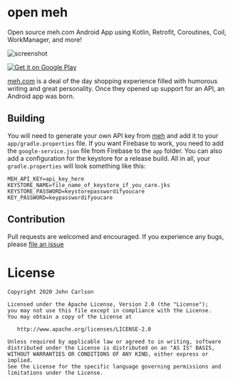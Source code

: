 # open meh

Open source meh.com Android App using Kotlin, Retrofit, Coroutines, Coil, WorkManager, and more!

![screenshot](https://github.com/Jawnnypoo/open-meh/raw/master/assets/screenshot-1.png)

<a href="https://play.google.com/store/apps/details?id=com.jawnnypoo.openmeh">
  <img alt="Get it on Google Play"
       src="https://github.com/Jawnnypoo/open-meh/raw/master/assets/google-play-badge-small.png" />
</a>

[meh.com](https://meh.com/) is a deal of the day shopping experience filled with humorous writing and great personality. Once they opened up support for an API, an Android app was born.

## Building
You will need to generate your own API key from [meh](https://meh.com/forum/topics/meh-api) and add it to your `app/gradle.properties` file. If you want Firebase to work, you need to add the `google-service.json` file from Firebase to the `app` folder. You can also add a configuration for the keystore for a release build. All in all, your `gradle.properties` will look something like this:
```Gradle
MEH_API_KEY=api_key_here
KEYSTORE_NAME=file_name_of_keystore_if_you_care.jks
KEYSTORE_PASSWORD=keystorepasswordifyoucare
KEY_PASSWORD=keypasswordifyoucare
```

## Contribution
Pull requests are welcomed and encouraged. If you experience any bugs, please [file an issue](https://github.com/Jawnnypoo/open-meh/issues/new)

License
=======

    Copyright 2020 John Carlson

    Licensed under the Apache License, Version 2.0 (the "License");
    you may not use this file except in compliance with the License.
    You may obtain a copy of the License at

       http://www.apache.org/licenses/LICENSE-2.0

    Unless required by applicable law or agreed to in writing, software
    distributed under the License is distributed on an "AS IS" BASIS,
    WITHOUT WARRANTIES OR CONDITIONS OF ANY KIND, either express or implied.
    See the License for the specific language governing permissions and
    limitations under the License.
